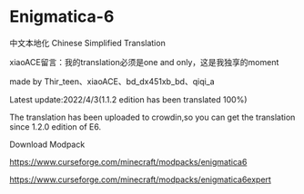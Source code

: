 # Enigmatica-6
中文本地化
Chinese Simplified Translation

xiaoACE留言：我的translation必须是one and only，这是我独享的moment

made by Thir_teen、xiaoACE、bd_dx451xb_bd、qiqi_a

Latest update:2022/4/3(1.1.2 edition has been translated 100%)

The translation has been uploaded to crowdin,so you can get the translation since 1.2.0 edition of E6.

Download Modpack 

https://www.curseforge.com/minecraft/modpacks/enigmatica6

https://www.curseforge.com/minecraft/modpacks/enigmatica6expert
